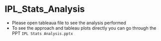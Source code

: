 # IPL_Stats_Analysis

* Please open tableaua file to see the analysis performed
* To see the approach and tableau plots directly you can go through the PPT  `IPL Stats Analysis.pptx`
